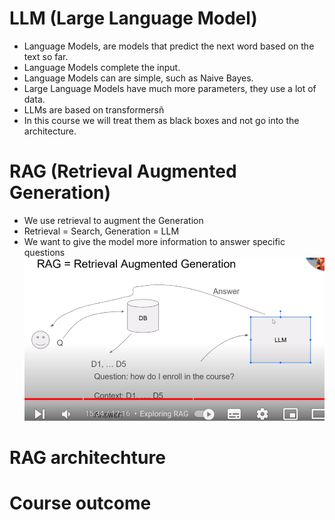 # LLM (Large Language Model)

- Language Models, are models that predict the next word based on the text so far.
- Language Models complete the input.
- Language Models can are simple, such as Naive Bayes.
- Large Language Models have much more parameters, they use a lot of data.
- LLMs are based on transformersñ
- In this course we will treat them as black boxes and not go into the architecture.

# RAG (Retrieval Augmented Generation)

- We use retrieval to augment the Generation
- Retrieval = Search, Generation = LLM
- We want to give the model more information to answer specific questions
  ![rag.png](rag.png)

# RAG architechture

# Course outcome
